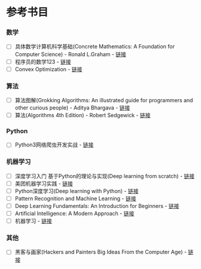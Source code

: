 # 参考书目

### 数学

- [ ] 具体数学计算机科学基础(Concrete Mathematics: A Foundation for Computer Science) - Ronald L.Graham - [链接](https://item.jd.com/10466718251.html?jd_pop=9c582489-7dda-4eba-8b0f-dfd209775143&abt=0)
- [ ] 程序员的数学123 - [链接](https://item.jd.com/27489550148.html?jd_pop=29476262-17a6-49af-8d89-441d0e17ce36&abt=0)
- [ ] Convex Optimization - [链接](https://item.jd.com/27612548490.html)

### 算法

- [ ]  算法图解(Grokking Algorithms: An illustrated guide for programmers and other curious people) - Aditya Bhargava - [链接](https://item.jd.com/12148832.html)
- [ ] 算法(Algorithms 4th Edition) - Robert Sedgewick - [链接](https://item.jd.com/11098789.html)

### Python

- [ ] Python3网络爬虫开发实战 - [链接](https://item.jd.com/26606127795.html?jd_pop=13920e74-eb92-488a-96d0-0742d0ffde82&abt=0)

### 机器学习

- [ ] 深度学习入门 基于Python的理论与实现(Deep learning from scratch) - [链接](https://item.jd.com/12403048.html)
- [ ] 美团机器学习实践 - [链接](https://item.jd.com/12414240.html)
- [ ] Python深度学习(Deep learning with Python) - [链接](https://item.jd.com/31329707691.html?jd_pop=41ae81a8-b634-4cc3-8732-099ef2421e4f&abt=0)
- [ ] Pattern Recognition and Machine Learning - [链接](https://item.jd.com/1104430003.html)
- [ ] Deep Learning Fundamentals: An Introduction for Beginners - [链接](https://www.amazon.com/Deep-Learning-Fundamentals-Introduction-Beginners-ebook/dp/B07DR43SNV/ref=sr_1_1_sspa?ie=UTF8&qid=1535870363&sr=8-1-spons&keywords=Deep+Learning+Fundamentals%3A+An+Introduction+for+Beginners&psc=1)
- [ ] Artificial Intelligence: A Modern Approach - [链接](https://item.jd.com/11343660.html)
- [ ] 机器学习 - [链接](https://item.jd.com/11867803.html)

### 其他

- [ ] 黑客与画家(Hackers and Painters Big Ideas From the Computer Age) - [链接](https://item.jd.com/10582495.html)


